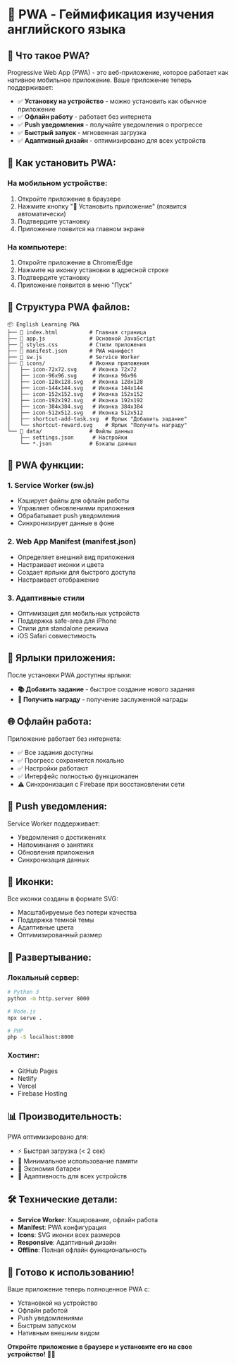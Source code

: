 # 📱 PWA - Геймификация изучения английского языка

## 🎯 **Что такое PWA?**

Progressive Web App (PWA) - это веб-приложение, которое работает как нативное мобильное приложение. Ваше приложение теперь поддерживает:

- ✅ **Установку на устройство** - можно установить как обычное приложение
- ✅ **Офлайн работу** - работает без интернета
- ✅ **Push уведомления** - получайте уведомления о прогрессе
- ✅ **Быстрый запуск** - мгновенная загрузка
- ✅ **Адаптивный дизайн** - оптимизировано для всех устройств

## 🚀 **Как установить PWA:**

### **На мобильном устройстве:**
1. Откройте приложение в браузере
2. Нажмите кнопку "📱 Установить приложение" (появится автоматически)
3. Подтвердите установку
4. Приложение появится на главном экране

### **На компьютере:**
1. Откройте приложение в Chrome/Edge
2. Нажмите на иконку установки в адресной строке
3. Подтвердите установку
4. Приложение появится в меню "Пуск"

## 📁 **Структура PWA файлов:**

```
📦 English Learning PWA
├── 📄 index.html          # Главная страница
├── 📄 app.js              # Основной JavaScript
├── 📄 styles.css          # Стили приложения
├── 📄 manifest.json       # PWA манифест
├── 📄 sw.js               # Service Worker
├── 📁 icons/              # Иконки приложения
│   ├── icon-72x72.svg     # Иконка 72x72
│   ├── icon-96x96.svg     # Иконка 96x96
│   ├── icon-128x128.svg   # Иконка 128x128
│   ├── icon-144x144.svg   # Иконка 144x144
│   ├── icon-152x152.svg   # Иконка 152x152
│   ├── icon-192x192.svg   # Иконка 192x192
│   ├── icon-384x384.svg   # Иконка 384x384
│   ├── icon-512x512.svg   # Иконка 512x512
│   ├── shortcut-add-task.svg  # Ярлык "Добавить задание"
│   └── shortcut-reward.svg    # Ярлык "Получить награду"
└── 📁 data/               # Файлы данных
    ├── settings.json      # Настройки
    └── *.json            # Бэкапы данных
```

## 🔧 **PWA функции:**

### **1. Service Worker (sw.js)**
- Кэширует файлы для офлайн работы
- Управляет обновлениями приложения
- Обрабатывает push уведомления
- Синхронизирует данные в фоне

### **2. Web App Manifest (manifest.json)**
- Определяет внешний вид приложения
- Настраивает иконки и цвета
- Создает ярлыки для быстрого доступа
- Настраивает отображение

### **3. Адаптивные стили**
- Оптимизация для мобильных устройств
- Поддержка safe-area для iPhone
- Стили для standalone режима
- iOS Safari совместимость

## 📱 **Ярлыки приложения:**

После установки PWA доступны ярлыки:
- **📚 Добавить задание** - быстрое создание нового задания
- **🎁 Получить награду** - получение заслуженной награды

## 🌐 **Офлайн работа:**

Приложение работает без интернета:
- ✅ Все задания доступны
- ✅ Прогресс сохраняется локально
- ✅ Настройки работают
- ✅ Интерфейс полностью функционален
- ⚠️ Синхронизация с Firebase при восстановлении сети

## 🔔 **Push уведомления:**

Service Worker поддерживает:
- Уведомления о достижениях
- Напоминания о занятиях
- Обновления приложения
- Синхронизация данных

## 🎨 **Иконки:**

Все иконки созданы в формате SVG:
- Масштабируемые без потери качества
- Поддержка темной темы
- Адаптивные цвета
- Оптимизированный размер

## 🚀 **Развертывание:**

### **Локальный сервер:**
```bash
# Python 3
python -m http.server 8000

# Node.js
npx serve .

# PHP
php -S localhost:8000
```

### **Хостинг:**
- GitHub Pages
- Netlify
- Vercel
- Firebase Hosting

## 📊 **Производительность:**

PWA оптимизировано для:
- ⚡ Быстрая загрузка (< 2 сек)
- 💾 Минимальное использование памяти
- 🔋 Экономия батареи
- 📱 Адаптивность для всех устройств

## 🛠️ **Технические детали:**

- **Service Worker**: Кэширование, офлайн работа
- **Manifest**: PWA конфигурация
- **Icons**: SVG иконки всех размеров
- **Responsive**: Адаптивный дизайн
- **Offline**: Полная офлайн функциональность

## 🎉 **Готово к использованию!**

Ваше приложение теперь полноценное PWA с:
- Установкой на устройство
- Офлайн работой
- Push уведомлениями
- Быстрым запуском
- Нативным внешним видом

**Откройте приложение в браузере и установите его на свое устройство!** 📱✨

